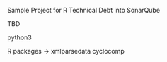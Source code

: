 Sample Project for R Technical Debt into SonarQube

TBD


python3 

R packages -> xmlparsedata cyclocomp
